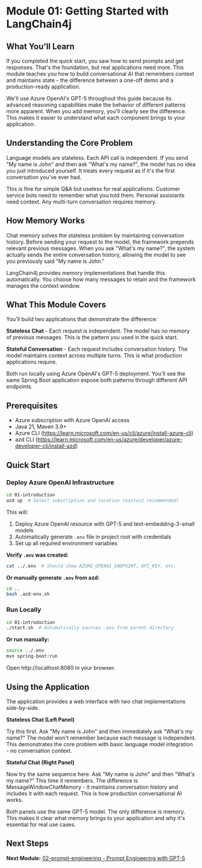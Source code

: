# Module 01: Getting Started with LangChain4j

## What You'll Learn

If you completed the quick start, you saw how to send prompts and get responses. That's the foundation, but real applications need more. This module teaches you how to build conversational AI that remembers context and maintains state - the difference between a one-off demo and a production-ready application.

We'll use Azure OpenAI's GPT-5 throughout this guide because its advanced reasoning capabilities make the behavior of different patterns more apparent. When you add memory, you'll clearly see the difference. This makes it easier to understand what each component brings to your application.

## Understanding the Core Problem

Language models are stateless. Each API call is independent. If you send "My name is John" and then ask "What's my name?", the model has no idea you just introduced yourself. It treats every request as if it's the first conversation you've ever had.

This is fine for simple Q&A but useless for real applications. Customer service bots need to remember what you told them. Personal assistants need context. Any multi-turn conversation requires memory.

## How Memory Works

Chat memory solves the stateless problem by maintaining conversation history. Before sending your request to the model, the framework prepends relevant previous messages. When you ask "What's my name?", the system actually sends the entire conversation history, allowing the model to see you previously said "My name is John."

LangChain4j provides memory implementations that handle this automatically. You choose how many messages to retain and the framework manages the context window.

## What This Module Covers

You'll build two applications that demonstrate the difference:

**Stateless Chat** - Each request is independent. The model has no memory of previous messages. This is the pattern you used in the quick start.

**Stateful Conversation** - Each request includes conversation history. The model maintains context across multiple turns. This is what production applications require.

Both run locally using Azure OpenAI's GPT-5 deployment. You'll see the same Spring Boot application expose both patterns through different API endpoints.

## Prerequisites

- Azure subscription with Azure OpenAI access
- Java 21, Maven 3.9+ 
- Azure CLI (https://learn.microsoft.com/en-us/cli/azure/install-azure-cli)
- azd CLI (https://learn.microsoft.com/en-us/azure/developer/azure-developer-cli/install-azd)

## Quick Start

### Deploy Azure OpenAI Infrastructure

```bash
cd 01-introduction
azd up  # Select subscription and location (eastus2 recommended)
```

This will:
1. Deploy Azure OpenAI resource with GPT-5 and text-embedding-3-small models
2. Automatically generate `.env` file in project root with credentials
3. Set up all required environment variables

**Verify `.env` was created:**
```bash
cat ../.env  # Should show AZURE_OPENAI_ENDPOINT, API_KEY, etc.
```

**Or manually generate `.env` from azd:**
```bash
cd ..
bash .azd-env.sh
```

### Run Locally

```bash
cd 01-introduction
./start.sh  # Automatically sources .env from parent directory
```

**Or run manually:**
```bash
source ../.env
mvn spring-boot:run
```

Open http://localhost:8080 in your browser.

## Using the Application

The application provides a web interface with two chat implementations side-by-side.

**Stateless Chat (Left Panel)**

Try this first. Ask "My name is John" and then immediately ask "What's my name?" The model won't remember because each message is independent. This demonstrates the core problem with basic language model integration - no conversation context.

**Stateful Chat (Right Panel)**

Now try the same sequence here. Ask "My name is John" and then "What's my name?" This time it remembers. The difference is MessageWindowChatMemory - it maintains conversation history and includes it with each request. This is how production conversational AI works.

Both panels use the same GPT-5 model. The only difference is memory. This makes it clear what memory brings to your application and why it's essential for real use cases.

## Next Steps

**Next Module:** [02-prompt-engineering - Prompt Engineering with GPT-5](../02-prompt-engineering/README.md)
